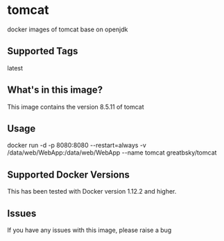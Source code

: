 # tomcat
docker images of tomcat base on openjdk

## Supported Tags
latest


## What's in this image?
This image contains the version 8.5.11 of tomcat


## Usage
docker run -d -p 8080:8080 --restart=always -v /data/web/WebApp:/data/web/WebApp --name tomcat greatbsky/tomcat


## Supported Docker Versions
This has been tested with Docker version 1.12.2 and higher.

## Issues
If you have any issues with this image, please raise a bug

